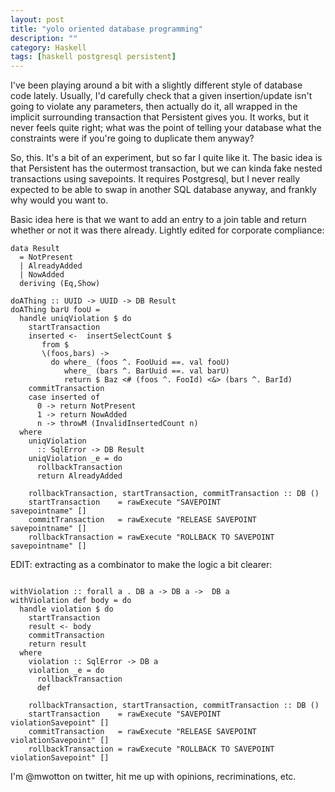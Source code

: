 ```yaml
---
layout: post
title: "yolo oriented database programming"
description: ""
category: Haskell
tags: [haskell postgresql persistent]
---
```


I've been playing around a bit with a slightly different style of
database code lately. Usually, I'd carefully check that a given
insertion/update isn't going to violate any parameters, then actually
do it, all wrapped in the implicit surrounding transaction that
Persistent gives you. It works, but it never feels quite right; what
was the point of telling your database what the constraints were if
you're going to duplicate them anyway?

So, this. It's a bit of an experiment, but so far I quite like it. The
basic idea is that Persistent has the outermost transaction, but we
can kinda fake nested transactions using savepoints. It requires
Postgresql, but I never really expected to be able to swap in
another SQL database anyway, and frankly why would you want to.

Basic idea here is that we want to add an entry to a join table and
return whether or not it was there already. Lightly edited for
corporate compliance:

```
data Result
  = NotPresent
  | AlreadyAdded
  | NowAdded
  deriving (Eq,Show)

doAThing :: UUID -> UUID -> DB Result
doAThing barU fooU =
  handle uniqViolation $ do
    startTransaction
    inserted <-  insertSelectCount $
       from $
       \(foos,bars) ->
         do where_ (foos ^. FooUuid ==. val fooU)
            where_ (bars ^. BarUuid ==. val barU)
            return $ Baz <# (foos ^. FooId) <&> (bars ^. BarId)
    commitTransaction
    case inserted of
      0 -> return NotPresent
      1 -> return NowAdded
      n -> throwM (InvalidInsertedCount n)
  where
    uniqViolation
      :: SqlError -> DB Result
    uniqViolation _e = do
      rollbackTransaction
      return AlreadyAdded

    rollbackTransaction, startTransaction, commitTransaction :: DB ()
    startTransaction    = rawExecute "SAVEPOINT             savepointname" []
    commitTransaction   = rawExecute "RELEASE SAVEPOINT     savepointname" []
    rollbackTransaction = rawExecute "ROLLBACK TO SAVEPOINT savepointname" []
```


EDIT: extracting as a combinator to make the logic a bit clearer:

```

withViolation :: forall a . DB a -> DB a ->  DB a
withViolation def body = do
  handle violation $ do
    startTransaction
    result <- body
    commitTransaction
    return result
  where
    violation :: SqlError -> DB a
    violation _e = do
      rollbackTransaction
      def

    rollbackTransaction, startTransaction, commitTransaction :: DB ()
    startTransaction    = rawExecute "SAVEPOINT             violationSavepoint" []
    commitTransaction   = rawExecute "RELEASE SAVEPOINT     violationSavepoint" []
    rollbackTransaction = rawExecute "ROLLBACK TO SAVEPOINT violationSavepoint" []
```

I'm @mwotton on twitter, hit me up with opinions, recriminations, etc.
